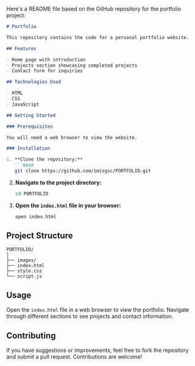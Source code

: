 Here's a README file based on the GitHub repository for the portfolio project:

```markdown
# Portfolio

This repository contains the code for a personal portfolio website.

## Features

- Home page with introduction
- Projects section showcasing completed projects
- Contact form for inquiries

## Technologies Used

- HTML
- CSS
- JavaScript

## Getting Started

### Prerequisites

You will need a web browser to view the website.

### Installation

1. **Clone the repository:**
   ```bash
   git clone https://github.com/imisgsc/PORTFOLIO.git
   ```
2. **Navigate to the project directory:**
   ```bash
   cd PORTFOLIO
   ```
3. **Open the `index.html` file in your browser:**
   ```bash
   open index.html
   ```

## Project Structure

```
PORTFOLIO/
│
├── images/
├── index.html
├── style.css
└── script.js
```

## Usage

Open the `index.html` file in a web browser to view the portfolio. Navigate through different sections to see projects and contact information.

## Contributing

If you have suggestions or improvements, feel free to fork the repository and submit a pull request. Contributions are welcome!
